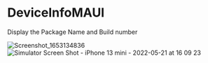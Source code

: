 # DeviceInfoMAUI
Display the Package Name and Build number

![Screenshot_1653134836](https://user-images.githubusercontent.com/5494166/169651328-629c9a3e-1952-41bc-9496-e1c2fa446327.png)
![Simulator Screen Shot - iPhone 13 mini - 2022-05-21 at 16 09 23](https://user-images.githubusercontent.com/5494166/169651331-b27f066f-93cb-4ac2-8576-e1ad15578b15.png)
